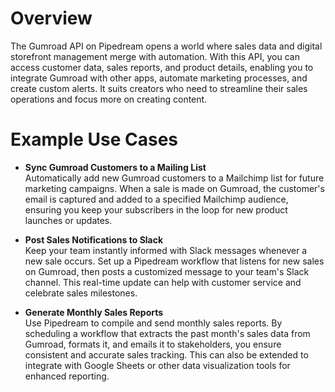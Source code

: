# Overview

The Gumroad API on Pipedream opens a world where sales data and digital storefront management merge with automation. With this API, you can access customer data, sales reports, and product details, enabling you to integrate Gumroad with other apps, automate marketing processes, and create custom alerts. It suits creators who need to streamline their sales operations and focus more on creating content.

# Example Use Cases

- **Sync Gumroad Customers to a Mailing List**  
  Automatically add new Gumroad customers to a Mailchimp list for future marketing campaigns. When a sale is made on Gumroad, the customer's email is captured and added to a specified Mailchimp audience, ensuring you keep your subscribers in the loop for new product launches or updates.

- **Post Sales Notifications to Slack**  
  Keep your team instantly informed with Slack messages whenever a new sale occurs. Set up a Pipedream workflow that listens for new sales on Gumroad, then posts a customized message to your team's Slack channel. This real-time update can help with customer service and celebrate sales milestones.

- **Generate Monthly Sales Reports**  
  Use Pipedream to compile and send monthly sales reports. By scheduling a workflow that extracts the past month's sales data from Gumroad, formats it, and emails it to stakeholders, you ensure consistent and accurate sales tracking. This can also be extended to integrate with Google Sheets or other data visualization tools for enhanced reporting.
